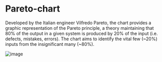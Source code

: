 # Pareto-chart
Developed by the Italian engineer Vilfredo Pareto, the chart provides a graphic representation of the Pareto principle, a theory maintaining that 80% of the output in a given system is produced by 20% of the input (i.e. defects, mistakes, errors). The chart aims to identify the vital few (~20%) inputs from the insignificant many (~80%).

![image](https://github.com/hanfei1986/Pareto-chart/assets/59255164/2b252e36-fbfc-4b06-be96-e83c41e4d58d)




